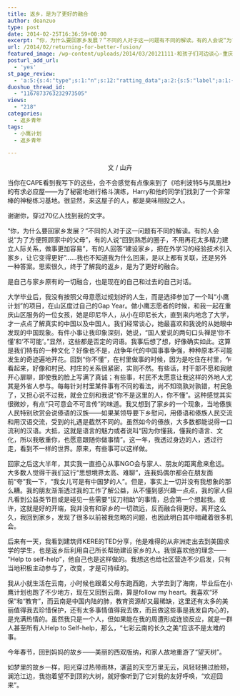 ```yaml
---
title: 返乡，是为了更好的融合
author: deanzuo
type: post
date: 2014-02-25T16:36:59+00:00
excerpt: “你，为什么要回家乡发展？”不同的人对于这一问题有不同的解读。有的人会说“为了方便照顾家中的父母”，有的人说“回到熟悉的圈子，不用再花太多精力建立人际关系，做事更加容易”，有的人回答“建设家乡，把在外学习的经验技术引入家乡，让它变得更好”……思索很久，终于了解我的返乡，是为了更好的使自己与家乡原有的一切融合，也是现在的自己和过去的自己的对话。
url: /2014/02/returning-for-better-fusion/
featured_image: /wp-content/uploads/2014/03/20121111-和孩子们河边谈心-重庆-巫溪-水田村.jpg
posturl_add_url:
  - 'yes'
st_page_review:
  - 'a:5:{s:4:"type";s:1:"n";s:12:"ratting_data";a:2:{s:5:"label";a:1:{i:0;s:0:"";}s:5:"score";a:1:{i:0;s:1:"0";}}s:7:"postion";s:2:"tl";s:5:"title";s:0:"";s:11:"score_label";s:0:"";}'
duoshuo_thread_id:
  - "1167873763232973505"
views:
  - "218"
categories:
  - 返乡青年
tags:
  - 小鹰计划
  - 返乡青年

---
```

<p style="text-align: center;">
  文 / 山卉
</p>

当你在CAPE看到我写下的这些，会不会感觉有点像来到了《<wbr />哈利波特5与凤凰社》的有求必应屋——为了秘密地进行格斗演练，<wbr />Harry和他的同学们找到了一个非常棒的神秘练习基地。<wbr />很显然，来这屋子的人，都是臭味相投之人。

谢谢你，穿过70亿人找到我的文字。

“你，为什么要回家乡发展？”不同的人对于这一问题有不同的解读<wbr />。有的人会说“为了方便照顾家中的父母”，有的人说“回到熟悉的<wbr />圈子，不用再花太多精力建立人际关系，做事更加容易”，<wbr />有的人回答“建设家乡，把在外学习的经验技术引入家乡，让它变得<wbr />更好”……我也不知道我为什么回来，是以上都有关联，<wbr />还是另外一种答案。思索很久，终于了解我的返乡，<wbr />是为了更好的融合。

是自己与家乡原有的一切融合，也是现在的自己和过去的自己对话。

大学毕业后，我没有按照父母意愿过规划好的人生，<wbr />而是选择参加了一个叫“小鹰计划”的项目，在山区度过自己的Ga<wbr />p Year。做小鹰志愿者的时候，<wbr />和我一起在重庆山区服务的一位女孩，她是印尼华人，<wbr />从小在印尼长大，直到来内地念了大学，<wbr />才一点点了解真实的中国以及中国人。我们经常谈心，<wbr />她最喜欢和我说的从她眼中发现的中国现象。<wbr />有件小事让我印象深刻，她说，“国人爱说的两句口头禅是‘<wbr />你不懂’和‘不可能’。”显然，这些都是否定的词语。<wbr />我事后想了想，好像确实如此。这算是我们特有的一种文化？<wbr />好像也不是，战争年代的中国事事争强，<wbr />种种原本不可能发生的奇迹遍地开花。回到“你不懂”，<wbr />在村里做事的时候，因为是吃住在村里，乍看起来，好像和村民、<wbr />村庄的关系很紧密，实则不然。有些话，<wbr />村干部不愿和我敞开心扉聊，即使我的脸上写满了真诚；有些事，<wbr />村民不太愿意让我这样的外地人尤其是外省人参与。<wbr />每每针对村里某件事有不同的看法，尚不知晓孰对孰错，村民急了，<wbr />又担心说不过我，就会立刻和我说“你不是这里的人，你不懂”。<wbr />这种感觉其实很微妙，有点“只可意会不可言传”的味道。<wbr />我又想到了家乡的一个现象，<wbr />当地傣族人民特别欣赏会说傣语的汉族——如果某领导要下乡慰问，<wbr />用傣语和傣族人民交流和用汉语交流，受到的礼遇是截然不同的。<wbr />虽然如今的傣族，大多数都能说得一口流利的汉语。大抵，<wbr />这就是语言的魅力或者说叫“因为你懂我，懂我的语言、文化，<wbr />所以我敬重你，也愿意跟随你做事情”。这一年，我透过身边的人，<wbr />透过行走，看到不一样的世界。原来，有些事可以这样做。

回家之后这大半年，其实我一直担心从事NGO会与家人、<wbr />朋友的距离愈来愈远。大多数人觉得干我们这行“思想境界太高、<wbr />难聊”，连我妈偶尔都会在朋友面前“夸”我一下，“<wbr />我女儿可是有中国梦的人”。但是，<wbr />事实上一切并没有我想象的那么糟。<wbr />我的朋友渐渐透过我的工作了解公益，从不懂到感兴趣一点点，<wbr />我的家人但凡看到公益类节目或是碰见一些需要“拔刀相助”<wbr />的事情，总会第一个想起我。或许，这就是好的开端，<wbr />我并没有和家乡的一切疏远，反而融合得更好。离开这么久，<wbr />我回到家乡，发现了很多以前被我忽略的问题，<wbr />也因此明白其中暗藏着很多机会。

后来有一天，我看到建筑师KERE的TED分享，<wbr />他是难得的从非洲走出去到美国求学的学生，<wbr />也是返乡后利用自己所长帮助建设家乡的人。我很喜欢他的理念——<wbr />“Help to self-help”，他自己也是这样做的。<wbr />我想这也给社区营造不少启发，只有当地积极主动参与了，改变，<wbr />才是可持续的。

我从小就生活在云南，小时候也跟着父母东跑西跑，<wbr />大学去到了海南，毕业后在小鹰计划也跑了不少地方，<wbr />现在又回到云南，算是follow my heart。我喜欢“环保”和“教育”，而云南是中国内陆的肺，<wbr />教育资源却又最稀缺，这里还有太多的美丽值得我去珍惜保护，<wbr />还有太多事情值得我去做，而且做这些事是我发自内心的，<wbr />是充满热情的。虽然我只是一个人，<wbr />但如果能在我的周遭形成连锁反应，就是一群人甚至所有人Help to Self-help，那么，“七彩云南的长久之美”<wbr />应该不是太难的事。

今年春节，回到妈妈的故乡——美丽的西双版纳，和家人故地重游了<wbr />“望天树”。

如梦里的故乡一样，阳光穿过热带雨林，湛蓝的天空万里无云，<wbr />风轻轻拂过脸颊，澜沧江边，我抱着望不到顶的大树，<wbr />就好像听到了它对我的友好呼唤，“欢迎回来”。